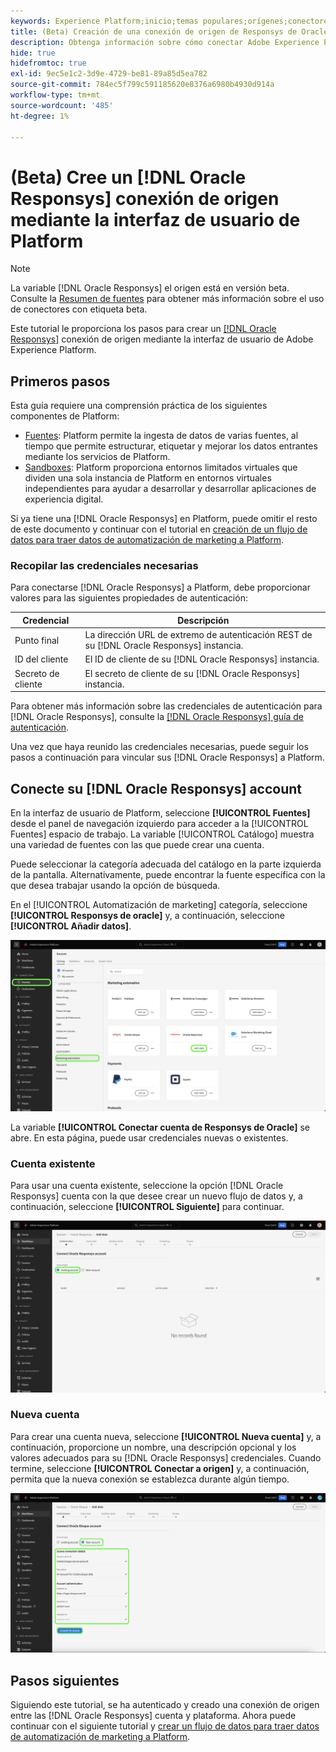 ```yaml
---
keywords: Experience Platform;inicio;temas populares;orígenes;conectores;oracle;
title: (Beta) Creación de una conexión de origen de Responsys de Oracle mediante la interfaz de usuario de Platform
description: Obtenga información sobre cómo conectar Adobe Experience Platform a Responsys de Oracle mediante la interfaz de usuario de Platform.
hide: true
hidefromtoc: true
exl-id: 9ec5e1c2-3d9e-4729-be81-89a85d5ea782
source-git-commit: 784ec5f799c591185620e8376a6980b4930d914a
workflow-type: tm+mt
source-wordcount: '485'
ht-degree: 1%

---
```


# (Beta) Cree un [!DNL Oracle Responsys] conexión de origen mediante la interfaz de usuario de Platform

>[!NOTE]
>
>La variable [!DNL Oracle Responsys] el origen está en versión beta. Consulte la [Resumen de fuentes](../../../../home.md#terms-and-conditions) para obtener más información sobre el uso de conectores con etiqueta beta.

Este tutorial le proporciona los pasos para crear un [[!DNL Oracle Responsys]](../../../../connectors/marketing-automation/oracle-responsys.md) conexión de origen mediante la interfaz de usuario de Adobe Experience Platform.

## Primeros pasos

Esta guía requiere una comprensión práctica de los siguientes componentes de Platform:

* [Fuentes](../../../../home.md): Platform permite la ingesta de datos de varias fuentes, al tiempo que permite estructurar, etiquetar y mejorar los datos entrantes mediante los servicios de Platform.
* [Sandboxes](../../../../../sandboxes/home.md): Platform proporciona entornos limitados virtuales que dividen una sola instancia de Platform en entornos virtuales independientes para ayudar a desarrollar y desarrollar aplicaciones de experiencia digital.

Si ya tiene una [!DNL Oracle Responsys] en Platform, puede omitir el resto de este documento y continuar con el tutorial en [creación de un flujo de datos para traer datos de automatización de marketing a Platform](../../dataflow/marketing-automation.md).

### Recopilar las credenciales necesarias

Para conectarse [!DNL Oracle Responsys] a Platform, debe proporcionar valores para las siguientes propiedades de autenticación:

| Credencial | Descripción |
| --- | --- |
| Punto final | La dirección URL de extremo de autenticación REST de su [!DNL Oracle Responsys] instancia. |
| ID del cliente | El ID de cliente de su [!DNL Oracle Responsys] instancia. |
| Secreto de cliente | El secreto de cliente de su [!DNL Oracle Responsys] instancia. |

Para obtener más información sobre las credenciales de autenticación para [!DNL Oracle Responsys], consulte la [[!DNL Oracle Responsys] guía de autenticación](https://docs.oracle.com/en/cloud/saas/marketing/responsys-develop/API/GetStarted/authentication.htm).

Una vez que haya reunido las credenciales necesarias, puede seguir los pasos a continuación para vincular sus [!DNL Oracle Responsys] a Platform.

## Conecte su [!DNL Oracle Responsys] account

En la interfaz de usuario de Platform, seleccione **[!UICONTROL Fuentes]** desde el panel de navegación izquierdo para acceder a la [!UICONTROL Fuentes] espacio de trabajo. La variable [!UICONTROL Catálogo] muestra una variedad de fuentes con las que puede crear una cuenta.

Puede seleccionar la categoría adecuada del catálogo en la parte izquierda de la pantalla. Alternativamente, puede encontrar la fuente específica con la que desea trabajar usando la opción de búsqueda.

En el [!UICONTROL Automatización de marketing] categoría, seleccione **[!UICONTROL Responsys de oracle]** y, a continuación, seleccione **[!UICONTROL Añadir datos]**.

![El catálogo de fuentes de Adobe Experience Platform con la fuente de Oracle Responsys resaltada.](../../../../images/tutorials/create/oracle-responsys/catalog.png)

La variable **[!UICONTROL Conectar cuenta de Responsys de Oracle]** se abre. En esta página, puede usar credenciales nuevas o existentes.

### Cuenta existente

Para usar una cuenta existente, seleccione la opción [!DNL Oracle Responsys] cuenta con la que desee crear un nuevo flujo de datos y, a continuación, seleccione **[!UICONTROL Siguiente]** para continuar.

![La pantalla de autenticación de cuenta existente para Responsys de Oracle.](../../../../images/tutorials/create/oracle-responsys/existing.png)

### Nueva cuenta

Para crear una cuenta nueva, seleccione **[!UICONTROL Nueva cuenta]** y, a continuación, proporcione un nombre, una descripción opcional y los valores adecuados para su [!DNL Oracle Responsys] credenciales. Cuando termine, seleccione **[!UICONTROL Conectar a origen]** y, a continuación, permita que la nueva conexión se establezca durante algún tiempo.

![La nueva pantalla de autenticación de cuenta para Responsys de Oracle.](../../../../images/tutorials/create/oracle-eloqua/new.png)

## Pasos siguientes

Siguiendo este tutorial, se ha autenticado y creado una conexión de origen entre las [!DNL Oracle Responsys] cuenta y plataforma. Ahora puede continuar con el siguiente tutorial y [crear un flujo de datos para traer datos de automatización de marketing a Platform](../../dataflow/marketing-automation.md).
